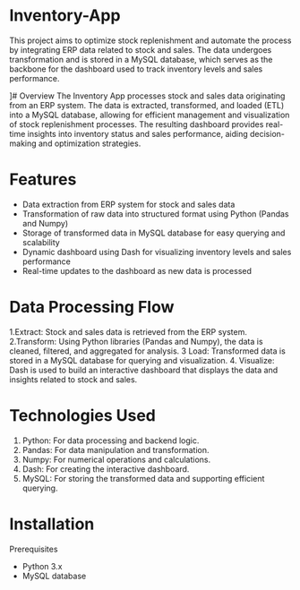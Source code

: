# Inventory-App
This project aims to optimize stock replenishment and automate the process by integrating ERP data related to stock and sales. The data undergoes transformation and is stored in a MySQL database, which serves as the backbone for the dashboard used to track inventory levels and sales performance.

]# Overview
The Inventory App processes stock and sales data originating from an ERP system. The data is extracted, transformed, and loaded (ETL) into a MySQL database, allowing for efficient management and visualization of stock replenishment processes. The resulting dashboard provides real-time insights into inventory status and sales performance, aiding decision-making and optimization strategies.

# Features
* Data extraction from ERP system for stock and sales data
* Transformation of raw data into structured format using Python (Pandas and Numpy)
* Storage of transformed data in MySQL database for easy querying and scalability
* Dynamic dashboard using Dash for visualizing inventory levels and sales performance
* Real-time updates to the dashboard as new data is processed

# Data Processing Flow
1.Extract: Stock and sales data is retrieved from the ERP system.
2.Transform: Using Python libraries (Pandas and Numpy), the data is cleaned, filtered, and aggregated for analysis.
3 Load: Transformed data is stored in a MySQL database for querying and visualization.
4. Visualize: Dash is used to build an interactive dashboard that displays the data and insights related to stock and sales.

# Technologies Used
1. Python: For data processing and backend logic.
2. Pandas: For data manipulation and transformation.
3. Numpy: For numerical operations and calculations.
4. Dash: For creating the interactive dashboard.
5. MySQL: For storing the transformed data and supporting efficient querying.

# Installation
Prerequisites
* Python 3.x
* MySQL database
